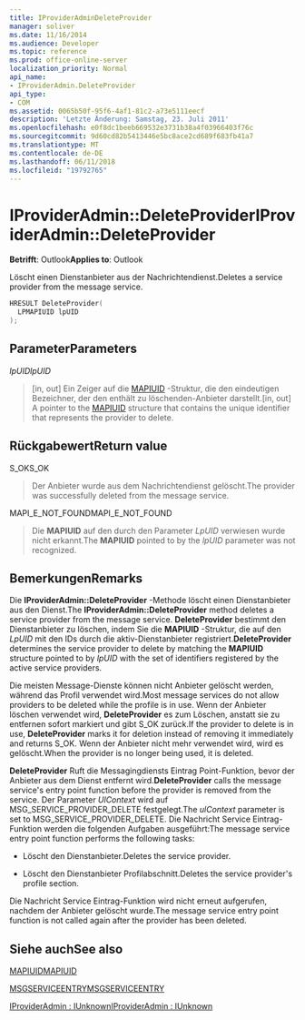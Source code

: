 ```yaml
---
title: IProviderAdminDeleteProvider
manager: soliver
ms.date: 11/16/2014
ms.audience: Developer
ms.topic: reference
ms.prod: office-online-server
localization_priority: Normal
api_name:
- IProviderAdmin.DeleteProvider
api_type:
- COM
ms.assetid: 0065b50f-95f6-4af1-81c2-a73e5111eecf
description: 'Letzte Änderung: Samstag, 23. Juli 2011'
ms.openlocfilehash: e0f8dc1beeb669532e3731b38a4f03966403f76c
ms.sourcegitcommit: 9d60cd82b5413446e5bc8ace2cd689f683fb41a7
ms.translationtype: MT
ms.contentlocale: de-DE
ms.lasthandoff: 06/11/2018
ms.locfileid: "19792765"
---
```

# <a name="iprovideradmindeleteprovider"></a><span data-ttu-id="fb3fd-103">IProviderAdmin::DeleteProvider</span><span class="sxs-lookup"><span data-stu-id="fb3fd-103">IProviderAdmin::DeleteProvider</span></span>

  
  
<span data-ttu-id="fb3fd-104">**Betrifft**: Outlook</span><span class="sxs-lookup"><span data-stu-id="fb3fd-104">**Applies to**: Outlook</span></span> 
  
<span data-ttu-id="fb3fd-105">Löscht einen Dienstanbieter aus der Nachrichtendienst.</span><span class="sxs-lookup"><span data-stu-id="fb3fd-105">Deletes a service provider from the message service.</span></span>
  
```cpp
HRESULT DeleteProvider(
  LPMAPIUID lpUID
);
```

## <a name="parameters"></a><span data-ttu-id="fb3fd-106">Parameter</span><span class="sxs-lookup"><span data-stu-id="fb3fd-106">Parameters</span></span>

 <span data-ttu-id="fb3fd-107">_lpUID_</span><span class="sxs-lookup"><span data-stu-id="fb3fd-107">_lpUID_</span></span>
  
> <span data-ttu-id="fb3fd-108">[in, out] Ein Zeiger auf die [MAPIUID](mapiuid.md) -Struktur, die den eindeutigen Bezeichner, der den enthält zu löschenden-Anbieter darstellt.</span><span class="sxs-lookup"><span data-stu-id="fb3fd-108">[in, out] A pointer to the [MAPIUID](mapiuid.md) structure that contains the unique identifier that represents the provider to delete.</span></span> 
    
## <a name="return-value"></a><span data-ttu-id="fb3fd-109">Rückgabewert</span><span class="sxs-lookup"><span data-stu-id="fb3fd-109">Return value</span></span>

<span data-ttu-id="fb3fd-110">S_OK</span><span class="sxs-lookup"><span data-stu-id="fb3fd-110">S_OK</span></span> 
  
> <span data-ttu-id="fb3fd-111">Der Anbieter wurde aus dem Nachrichtendienst gelöscht.</span><span class="sxs-lookup"><span data-stu-id="fb3fd-111">The provider was successfully deleted from the message service.</span></span>
    
<span data-ttu-id="fb3fd-112">MAPI_E_NOT_FOUND</span><span class="sxs-lookup"><span data-stu-id="fb3fd-112">MAPI_E_NOT_FOUND</span></span> 
  
> <span data-ttu-id="fb3fd-113">Die **MAPIUID** auf den durch den Parameter _LpUID_ verwiesen wurde nicht erkannt.</span><span class="sxs-lookup"><span data-stu-id="fb3fd-113">The **MAPIUID** pointed to by the  _lpUID_ parameter was not recognized.</span></span> 
    
## <a name="remarks"></a><span data-ttu-id="fb3fd-114">Bemerkungen</span><span class="sxs-lookup"><span data-stu-id="fb3fd-114">Remarks</span></span>

<span data-ttu-id="fb3fd-115">Die **IProviderAdmin::DeleteProvider** -Methode löscht einen Dienstanbieter aus den Dienst.</span><span class="sxs-lookup"><span data-stu-id="fb3fd-115">The **IProviderAdmin::DeleteProvider** method deletes a service provider from the message service.</span></span> <span data-ttu-id="fb3fd-116">**DeleteProvider** bestimmt den Dienstanbieter zu löschen, indem Sie die **MAPIUID** -Struktur, die auf den _LpUID_ mit den IDs durch die aktiv-Dienstanbieter registriert.</span><span class="sxs-lookup"><span data-stu-id="fb3fd-116">**DeleteProvider** determines the service provider to delete by matching the **MAPIUID** structure pointed to by  _lpUID_ with the set of identifiers registered by the active service providers.</span></span> 
  
<span data-ttu-id="fb3fd-117">Die meisten Message-Dienste können nicht Anbieter gelöscht werden, während das Profil verwendet wird.</span><span class="sxs-lookup"><span data-stu-id="fb3fd-117">Most message services do not allow providers to be deleted while the profile is in use.</span></span> <span data-ttu-id="fb3fd-118">Wenn der Anbieter löschen verwendet wird, **DeleteProvider** es zum Löschen, anstatt sie zu entfernen sofort markiert und gibt S_OK zurück.</span><span class="sxs-lookup"><span data-stu-id="fb3fd-118">If the provider to delete is in use, **DeleteProvider** marks it for deletion instead of removing it immediately and returns S_OK.</span></span> <span data-ttu-id="fb3fd-119">Wenn der Anbieter nicht mehr verwendet wird, wird es gelöscht.</span><span class="sxs-lookup"><span data-stu-id="fb3fd-119">When the provider is no longer being used, it is deleted.</span></span> 
  
 <span data-ttu-id="fb3fd-120">**DeleteProvider** Ruft die Messagingdiensts Eintrag Point-Funktion, bevor der Anbieter aus dem Dienst entfernt wird.</span><span class="sxs-lookup"><span data-stu-id="fb3fd-120">**DeleteProvider** calls the message service's entry point function before the provider is removed from the service.</span></span> <span data-ttu-id="fb3fd-121">Der Parameter _UlContext_ wird auf MSG_SERVICE_PROVIDER_DELETE festgelegt.</span><span class="sxs-lookup"><span data-stu-id="fb3fd-121">The  _ulContext_ parameter is set to MSG_SERVICE_PROVIDER_DELETE.</span></span> <span data-ttu-id="fb3fd-122">Die Nachricht Service Eintrag-Funktion werden die folgenden Aufgaben ausgeführt:</span><span class="sxs-lookup"><span data-stu-id="fb3fd-122">The message service entry point function performs the following tasks:</span></span> 
  
- <span data-ttu-id="fb3fd-123">Löscht den Dienstanbieter.</span><span class="sxs-lookup"><span data-stu-id="fb3fd-123">Deletes the service provider.</span></span>
    
- <span data-ttu-id="fb3fd-124">Löscht den Dienstanbieter Profilabschnitt.</span><span class="sxs-lookup"><span data-stu-id="fb3fd-124">Deletes the service provider's profile section.</span></span>
    
<span data-ttu-id="fb3fd-125">Die Nachricht Service Eintrag-Funktion wird nicht erneut aufgerufen, nachdem der Anbieter gelöscht wurde.</span><span class="sxs-lookup"><span data-stu-id="fb3fd-125">The message service entry point function is not called again after the provider has been deleted.</span></span>
  
## <a name="see-also"></a><span data-ttu-id="fb3fd-126">Siehe auch</span><span class="sxs-lookup"><span data-stu-id="fb3fd-126">See also</span></span>



[<span data-ttu-id="fb3fd-127">MAPIUID</span><span class="sxs-lookup"><span data-stu-id="fb3fd-127">MAPIUID</span></span>](mapiuid.md)
  
[<span data-ttu-id="fb3fd-128">MSGSERVICEENTRY</span><span class="sxs-lookup"><span data-stu-id="fb3fd-128">MSGSERVICEENTRY</span></span>](msgserviceentry.md)
  
[<span data-ttu-id="fb3fd-129">IProviderAdmin : IUnknown</span><span class="sxs-lookup"><span data-stu-id="fb3fd-129">IProviderAdmin : IUnknown</span></span>](iprovideradminiunknown.md)

